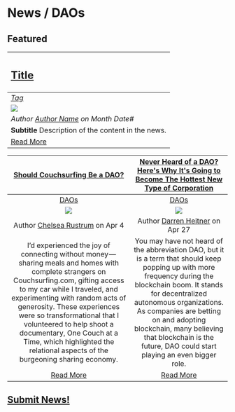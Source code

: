 # News / DAOs

## **Featured**
[<h2>Title</h2>](URI_to_news) |
:-----------|
[_Tag_](tag.md) |
![](../../images/monthly_no_image.png) |
_Author [Author Name](URI_to_author_profile) on Month Date#_ |
**Subtitle** Description of the content in the news. |
[Read More](URI_to_news) |

|[Should Couchsurfing Be a DAO?](https://hackernoon.com/should-couchsurfing-be-a-dao-6507646e34ef)|[Never Heard of a DAO? Here's Why It's Going to Become The Hottest New Type of Corporation](https://www.inc.com/darren-heitner/never-heard-of-a-dao-heres-why-its-going-to-become-hottest-new-type-of-corporation.html)|
:-----------:|:-----------:|
|[DAOs](daos.md)|[DAOs](daos.md)|
|[<img src=https://cdn-images-1.medium.com/max/800/1*r2icCZOUK1-FMIdar016FA.jpeg>](https://hackernoon.com/should-couchsurfing-be-a-dao-6507646e34ef)|[<img src=https://www.incimages.com/uploaded_files/image/1940x900/getty_935649472_354813.jpg>](https://www.inc.com/darren-heitner/never-heard-of-a-dao-heres-why-its-going-to-become-hottest-new-type-of-corporation.html)|
|Author [Chelsea Rustrum](https://twitter.com/chelsearustrum) on Apr 4|Author [Darren Heitner](https://twitter.com/DarrenHeitner) on Apr 27
|I’d experienced the joy of connecting without money — sharing meals and homes with complete strangers on Couchsurfing.com, gifting access to my car while I traveled, and experimenting with random acts of generosity. These experiences were so transformational that I volunteered to help shoot a documentary, One Couch at a Time, which highlighted the relational aspects of the burgeoning sharing economy.|You may have not heard of the abbreviation DAO, but it is a term that should keep popping up with more frequency during the blockchain boom. It stands for decentralized autonomous organizations. As companies are betting on and adopting blockchain, many believing that blockchain is the future, DAO could start playing an even bigger role.
|[Read More](https://hackernoon.com/should-couchsurfing-be-a-dao-6507646e34ef)|[Read More](https://www.inc.com/darren-heitner/never-heard-of-a-dao-heres-why-its-going-to-become-hottest-new-type-of-corporation.html)|

## [Submit News!](../guides/guide_for_submitting_news.md)
